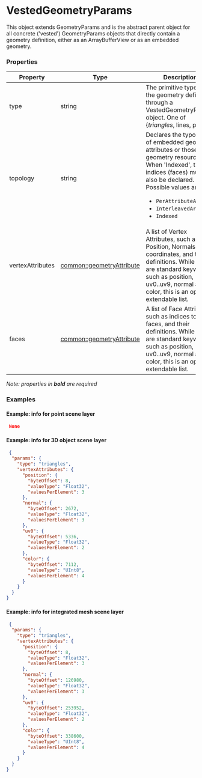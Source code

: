 # VestedGeometryParams

This object extends GeometryParams and is the abstract parent object for all concrete ('vested') GeometryParams objects that directly contain a geometry definition, either as an ArrayBufferView or as an embedded geometry.

### Properties

| Property | Type | Description |
| --- | --- | --- |
| type | string | The primitive type of the geometry defined through a VestedGeometryParams object. One of {*triangles*, lines, points} |
| topology | string | Declares the typology of embedded geometry attributes or those in a geometry resources. When 'Indexed', the indices (faces) must also be declared.<div>Possible values are:<ul><li>`PerAttributeArray`</li><li>`InterleavedArray`</li><li>`Indexed`</li></ul></div> |
| vertexAttributes | [common::geometryAttribute](geometryAttribute.md) | A list of Vertex Attributes, such as Position, Normals, UV coordinates, and their definitions. While there are standard keywords such as position, uv0..uv9, normal and color, this is an open, extendable list. |
| faces | [common::geometryAttribute](geometryAttribute.md) | A list of Face Attributes, such as indices to build faces, and their definitions. While there are standard keywords such as position, uv0..uv9, normal and color, this is an open, extendable list. |

*Note: properties in **bold** are required*

### Examples 

#### Example: info for point scene layer 

```json
 None 
```

#### Example:  info for 3D object scene layer 

```json
 {
  "params": {
    "type": "triangles",
    "vertexAttributes": {
      "position": {
        "byteOffset": 8,
        "valueType": "Float32",
        "valuesPerElement": 3
      },
      "normal": {
        "byteOffset": 2672,
        "valueType": "Float32",
        "valuesPerElement": 3
      },
      "uv0": {
        "byteOffset": 5336,
        "valueType": "Float32",
        "valuesPerElement": 2
      },
      "color": {
        "byteOffset": 7112,
        "valueType": "UInt8",
        "valuesPerElement": 4
      }
    }
  }
} 
```

#### Example:  info for integrated mesh scene layer 

```json
 {
  "params": {
    "type": "triangles",
    "vertexAttributes": {
      "position": {
        "byteOffset": 8,
        "valueType": "Float32",
        "valuesPerElement": 3
      },
      "normal": {
        "byteOffset": 126980,
        "valueType": "Float32",
        "valuesPerElement": 3
      },
      "uv0": {
        "byteOffset": 253952,
        "valueType": "Float32",
        "valuesPerElement": 2
      },
      "color": {
        "byteOffset": 338600,
        "valueType": "UInt8",
        "valuesPerElement": 4
      }
    }
  }
} 
```

